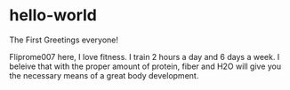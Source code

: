 # hello-world
The First
Greetings everyone!

Fliprome007 here, I love fitness. I train 2 hours a day and 6 days a week.
I beleive that with the proper amount of protein, fiber and H2O will give you the necessary means of a great body development.

